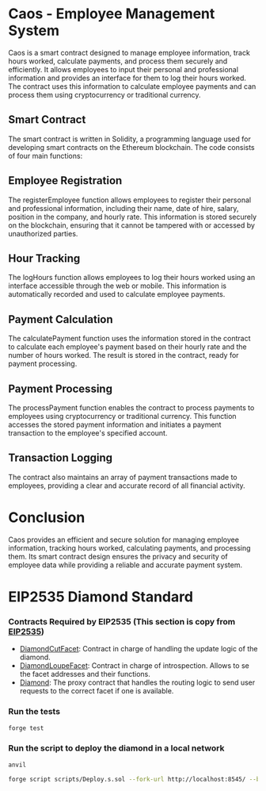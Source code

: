 # Caos - Employee Management System

Caos is a smart contract designed to manage employee information, track hours worked, calculate payments, and process them securely and efficiently. It allows employees to input their personal and professional information and provides an interface for them to log their hours worked. The contract uses this information to calculate employee payments and can process them using cryptocurrency or traditional currency.

## Smart Contract

The smart contract is written in Solidity, a programming language used for developing smart contracts on the Ethereum blockchain. The code consists of four main functions:

## Employee Registration

The registerEmployee function allows employees to register their personal and professional information, including their name, date of hire, salary, position in the company, and hourly rate. This information is stored securely on the blockchain, ensuring that it cannot be tampered with or accessed by unauthorized parties.

## Hour Tracking

The logHours function allows employees to log their hours worked using an interface accessible through the web or mobile. This information is automatically recorded and used to calculate employee payments.

## Payment Calculation

The calculatePayment function uses the information stored in the contract to calculate each employee's payment based on their hourly rate and the number of hours worked. The result is stored in the contract, ready for payment processing.

## Payment Processing

The processPayment function enables the contract to process payments to employees using cryptocurrency or traditional currency. This function accesses the stored payment information and initiates a payment transaction to the employee's specified account.

## Transaction Logging

The contract also maintains an array of payment transactions made to employees, providing a clear and accurate record of all financial activity.

# Conclusion

Caos provides an efficient and secure solution for managing employee information, tracking hours worked, calculating payments, and processing them. Its smart contract design ensures the privacy and security of employee data while providing a reliable and accurate payment system.

# EIP2535 Diamond Standard

### Contracts Required by EIP2535 (This section is copy from [EIP2535](https://eips.ethereum.org/EIPS/eip-2535))

- [DiamondCutFacet](./contracts/diamond/facets/DiamondCutFacet.sol): Contract in charge of handling the update logic of the diamond.
- [DiamondLoupeFacet](./contracts/diamond/facets/DiamondLoupeFacet.sol): Contract in charge of introspection. Allows to se the facet addresses and their functions.
- [Diamond](./contracts/diamond/Diamond.sol): The proxy contract that handles the routing logic to send user requests to the correct facet if one is available.

### Run the tests

```bash
forge test
```

### Run the script to deploy the diamond in a local network

```bash
anvil
```

```bash
forge script scripts/Deploy.s.sol --fork-url http://localhost:8545/ --broadcast
```
